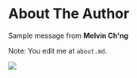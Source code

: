 # About The Author

Sample message from __Melvin Ch'ng__ 

Note: You edit me at `about.md`.

[![](linkedin-icon.png)](linkedin.com/in/zheng-qu-009b761b1)